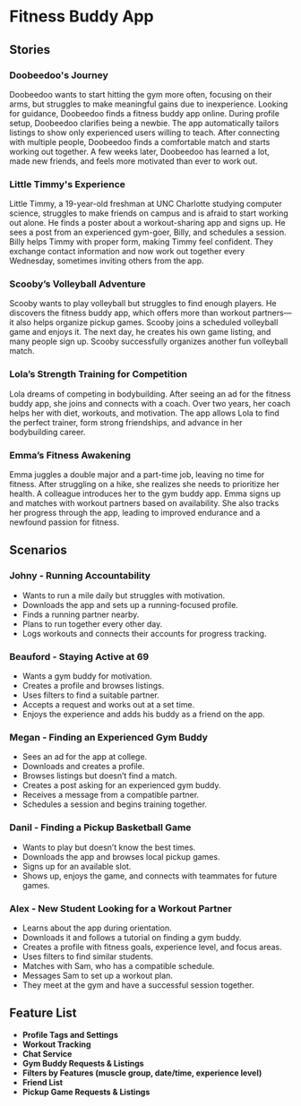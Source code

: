 # Fitness Buddy App

## Stories

### Doobeedoo's Journey
Doobeedoo wants to start hitting the gym more often, focusing on their arms, but struggles to make meaningful gains due to inexperience. Looking for guidance, Doobeedoo finds a fitness buddy app online. During profile setup, Doobeedoo clarifies being a newbie. The app automatically tailors listings to show only experienced users willing to teach. After connecting with multiple people, Doobeedoo finds a comfortable match and starts working out together. A few weeks later, Doobeedoo has learned a lot, made new friends, and feels more motivated than ever to work out.

### Little Timmy's Experience
Little Timmy, a 19-year-old freshman at UNC Charlotte studying computer science, struggles to make friends on campus and is afraid to start working out alone. He finds a poster about a workout-sharing app and signs up. He sees a post from an experienced gym-goer, Billy, and schedules a session. Billy helps Timmy with proper form, making Timmy feel confident. They exchange contact information and now work out together every Wednesday, sometimes inviting others from the app.

### Scooby’s Volleyball Adventure
Scooby wants to play volleyball but struggles to find enough players. He discovers the fitness buddy app, which offers more than workout partners—it also helps organize pickup games. Scooby joins a scheduled volleyball game and enjoys it. The next day, he creates his own game listing, and many people sign up. Scooby successfully organizes another fun volleyball match.

### Lola’s Strength Training for Competition
Lola dreams of competing in bodybuilding. After seeing an ad for the fitness buddy app, she joins and connects with a coach. Over two years, her coach helps her with diet, workouts, and motivation. The app allows Lola to find the perfect trainer, form strong friendships, and advance in her bodybuilding career.

### Emma’s Fitness Awakening
Emma juggles a double major and a part-time job, leaving no time for fitness. After struggling on a hike, she realizes she needs to prioritize her health. A colleague introduces her to the gym buddy app. Emma signs up and matches with workout partners based on availability. She also tracks her progress through the app, leading to improved endurance and a newfound passion for fitness.

## Scenarios

### Johny - Running Accountability
- Wants to run a mile daily but struggles with motivation.
- Downloads the app and sets up a running-focused profile.
- Finds a running partner nearby.
- Plans to run together every other day.
- Logs workouts and connects their accounts for progress tracking.

### Beauford - Staying Active at 69
- Wants a gym buddy for motivation.
- Creates a profile and browses listings.
- Uses filters to find a suitable partner.
- Accepts a request and works out at a set time.
- Enjoys the experience and adds his buddy as a friend on the app.

### Megan - Finding an Experienced Gym Buddy
- Sees an ad for the app at college.
- Downloads and creates a profile.
- Browses listings but doesn’t find a match.
- Creates a post asking for an experienced gym buddy.
- Receives a message from a compatible partner.
- Schedules a session and begins training together.

### Danil - Finding a Pickup Basketball Game
- Wants to play but doesn’t know the best times.
- Downloads the app and browses local pickup games.
- Signs up for an available slot.
- Shows up, enjoys the game, and connects with teammates for future games.

### Alex - New Student Looking for a Workout Partner
- Learns about the app during orientation.
- Downloads it and follows a tutorial on finding a gym buddy.
- Creates a profile with fitness goals, experience level, and focus areas.
- Uses filters to find similar students.
- Matches with Sam, who has a compatible schedule.
- Messages Sam to set up a workout plan.
- They meet at the gym and have a successful session together.

## Feature List
- **Profile Tags and Settings**
- **Workout Tracking**
- **Chat Service**
- **Gym Buddy Requests & Listings**
- **Filters by Features (muscle group, date/time, experience level)**
- **Friend List**
- **Pickup Game Requests & Listings**

